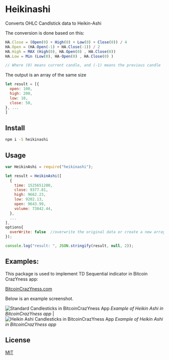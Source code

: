 # Heikinashi
Converts OHLC Candlstick data to Heikin-Ashi 

The conversion is done based on this:

```javascript
HA.Close = (Open(0) + High(0) + Low(0) + Close(0)) / 4
HA.Open = (HA.Open(-1) + HA.Close(-1)) / 2
HA.High = MAX (High(0), HA.Open(0) , HA.Close(0))
HA.Low = Min (Low(0), HA-Open(0) , HA.Close(0) )

// Where (0) means current candle, and (-1) means the previous candle
```

The output is an array of the same size

```javascript
let result = [{
  open: 100,
  high: 200,
  low: 10,
  close: 50,
}, ...
]
```


## Install

```bash
npm i -S heikinashi
```

## Usage

```javascript
var HeikinAshi = require("heikinashi");

let result = HeikinAshi([
  {
    time: 1525651200,
    close: 9377.81,
    high: 9662.23,
    low: 9202.13,
    open: 9643.99,
    volume: 73842.44,
  },
  ...
], 
options{
  overWrite: false  //overwrite the original data or create a new array
});

console.log("result: ", JSON.stringify(result, null, 2));
```

## Examples:
This package is used to implement TD Sequential indicator in Bitcoin CrazYness app:

[BitcoinCrazYness.com](bitcoincrazyness.com)

Below is an example screenshot.

![Standard Candlesticks in BitcoinCrazYness App](https://raw.githubusercontent.com/ourarash/heikinashi/master/screenshots/standard.jpg ) <!-- .element height="50%" width="50%" --> *Example of Heikin Ashi in BitcoinCrazYness app* | ![Heikin Ashi Candlesticks in BitcoinCrazYness App](https://raw.githubusercontent.com/ourarash/heikinashi/master/screenshots/heikinashi.jpg ) <!-- .element height="50%" width="50%" --> *Example of Heikin Ashi in BitcoinCrazYness app*
 

## License

[MIT](http://vjpr.mit-license.org)
